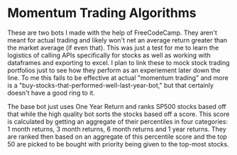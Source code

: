 # Momentum Trading Algorithms

  These are two bots I made with the help of FreeCodeCamp. They aren't meant for actual trading and likely won't net an average return greater than the market average (if even that). This was just a test for me to learn the logistics of calling APIs specifically for stocks as well as working with dataframes and exporting to excel. I plan to link these to mock stock trading portfolios just to see how they perform as an experiement later down the line. To me this fails to be effective at actual "momentum trading" and more is a "buy-stocks-that-performed-well-last-year-bot," but that certainly doesn't have a good ring to it.

  The base bot just uses One Year Return and ranks SP500 stocks based off that while the high quality bot sorts the stocks based off a score. This score is calculated by  getting an aggregate of their percentiles in four categories: 1 month returns, 3 month returns, 6 month returns and 1 year returns. They are ranked then based on an aggregate of this percentile score and the top 50 are picked to be bought with priority being given to the top-most stocks.

